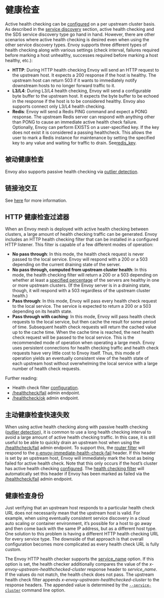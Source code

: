 # 健康检查

Active health checking can be [configured](../../configuration/cluster_manager/cluster_hc.md#config-cluster-manager-cluster-hc) on a per upstream cluster basis. As described in the [service discovery](service_discovery.md#arch-overview-service-discovery) section, active health checking and the SDS service discovery type go hand in hand. However, there are other scenarios where active health checking is desired even when using the other service discovery types. Envoy supports three different types of health checking along with various settings (check interval, failures required before marking a host unhealthy, successes required before marking a host healthy, etc.):

- **HTTP**: During HTTP health checking Envoy will send an HTTP request to the upstream host. It expects a 200 response if the host is healthy. The upstream host can return 503 if it wants to immediately notify downstream hosts to no longer forward traffic to it.
- **L3/L4**: During L3/L4 health checking, Envoy will send a configurable byte buffer to the upstream host. It expects the byte buffer to be echoed in the response if the host is to be considered healthy. Envoy also supports connect only L3/L4 health checking.
- **Redis**: Envoy will send a Redis PING command and expect a PONG response. The upstream Redis server can respond with anything other than PONG to cause an immediate active health check failure. Optionally, Envoy can perform EXISTS on a user-specified key. If the key does not exist it is considered a passing healthcheck. This allows the user to mark a Redis instance for maintenance by setting the specified key to any value and waiting for traffic to drain. See[redis_key](../../api-v1/cluster_manager/cluster_hc.md#config-cluster-manager-cluster-hc-redis-key).

## 被动健康检查

Envoy also supports passive health checking via [outlier detection](outlier.md#arch-overview-outlier-detection).

## 链接池交互

See [here](connection_pooling.md#arch-overview-conn-pool-health-checking) for more information.

## HTTP 健康检查过滤器

When an Envoy mesh is deployed with active health checking between clusters, a large amount of health checking traffic can be generated. Envoy includes an HTTP health checking filter that can be installed in a configured HTTP listener. This filter is capable of a few different modes of operation:

- **No pass through**: In this mode, the health check request is never passed to the local service. Envoy will respond with a 200 or a 503 depending on the current draining state of the server.
- **No pass through, computed from upstream cluster health**: In this mode, the health checking filter will return a 200 or a 503 depending on whether at least a [specified percentage](../../api-v2/config/filter/http/health_check/v2/health_check.proto.md#envoy-api-field-config-filter-http-health-check-v2-healthcheck-cluster-min-healthy-percentages) of the servers are healthy in one or more upstream clusters. (If the Envoy server is in a draining state, though, it will respond with a 503 regardless of the upstream cluster health.)
- **Pass through**: In this mode, Envoy will pass every health check request to the local service. The service is expected to return a 200 or a 503 depending on its health state.
- **Pass through with caching**: In this mode, Envoy will pass health check requests to the local service, but then cache the result for some period of time. Subsequent health check requests will return the cached value up to the cache time. When the cache time is reached, the next health check request will be passed to the local service. This is the recommended mode of operation when operating a large mesh. Envoy uses persistent connections for health checking traffic and health check requests have very little cost to Envoy itself. Thus, this mode of operation yields an eventually consistent view of the health state of each upstream host without overwhelming the local service with a large number of health check requests.

Further reading:

- Health check filter [configuration](../../configuration/http_filters/health_check_filter.md#config-http-filters-health-check).
- [/healthcheck/fail](../../operations/admin.md#operations-admin-interface-healthcheck-fail) admin endpoint.
- [/healthcheck/ok](../../operations/admin.md#operations-admin-interface-healthcheck-ok) admin endpoint.

## 主动健康检查快速失败

When using active health checking along with passive health checking ([outlier detection](outlier.md#arch-overview-outlier-detection)), it is common to use a long health checking interval to avoid a large amount of active health checking traffic. In this case, it is still useful to be able to quickly drain an upstream host when using the [/healthcheck/fail](../../operations/admin.md#operations-admin-interface-healthcheck-fail) admin endpoint. To support this, the [router filter](../../configuration/http_filters/router_filter.md#config-http-filters-router) will respond to the [x-envoy-immediate-health-check-fail](../../configuration/http_filters/router_filter.md#config-http-filters-router-x-envoy-immediate-health-check-fail) header. If this header is set by an upstream host, Envoy will immediately mark the host as being failed for active health check. Note that this only occurs if the host’s cluster has active health checking [configured](../../configuration/cluster_manager/cluster_hc.md#config-cluster-manager-cluster-hc). The [health checking filter](../../configuration/http_filters/health_check_filter.md#config-http-filters-health-check) will automatically set this header if Envoy has been marked as failed via the [/healthcheck/fail](../../operations/admin.md#operations-admin-interface-healthcheck-fail) admin endpoint.

## 健康检查身份

Just verifying that an upstream host responds to a particular health check URL does not necessarily mean that the upstream host is valid. For example, when using eventually consistent service discovery in a cloud auto scaling or container environment, it’s possible for a host to go away and then come back with the same IP address, but as a different host type. One solution to this problem is having a different HTTP health checking URL for every service type. The downside of that approach is that overall configuration becomes more complicated as every health check URL is fully custom.

The Envoy HTTP health checker supports the [service_name](../../api-v1/cluster_manager/cluster_hc.md#config-cluster-manager-cluster-hc-service-name) option. If this option is set, the health checker additionally compares the value of the *x-envoy-upstream-healthchecked-cluster* response header to *service_name*. If the values do not match, the health check does not pass. The upstream health check filter appends *x-envoy-upstream-healthchecked-cluster* to the response headers. The appended value is determined by the [`--service-cluster`](../../operations/cli.md#cmdoption-service-cluster) command line option.